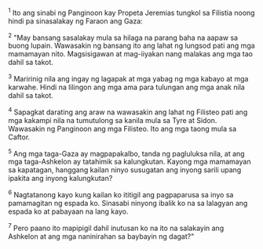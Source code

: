 <sup>1</sup>
Ito ang sinabi ng Panginoon kay Propeta Jeremias tungkol sa Filistia noong hindi pa sinasalakay ng Faraon ang Gaza: 

<sup>2</sup>
"May bansang sasalakay mula sa hilaga na parang baha na aapaw sa buong lupain. Wawasakin ng bansang ito ang lahat ng lungsod pati ang mga mamamayan nito. Magsisigawan at mag-iiyakan nang malakas ang mga tao dahil sa takot. 

<sup>3</sup>
Maririnig nila ang ingay ng lagapak at mga yabag ng mga kabayo at mga karwahe. Hindi na lilingon ang mga ama para tulungan ang mga anak nila dahil sa takot. 

<sup>4</sup>
Sapagkat darating ang araw na wawasakin ang lahat ng Filisteo pati ang mga kakampi nila na tumutulong sa kanila mula sa Tyre at Sidon. Wawasakin ng Panginoon ang mga Filisteo. Ito ang mga taong mula sa Caftor. 

<sup>5</sup>
Ang mga taga-Gaza ay magpapakalbo, tanda ng pagluluksa nila, at ang mga taga-Ashkelon ay tatahimik sa kalungkutan. Kayong mga mamamayan sa kapatagan, hanggang kailan ninyo susugatan ang inyong sarili upang ipakita ang inyong kalungkutan? 

<sup>6</sup>
Nagtatanong kayo kung kailan ko ititigil ang pagpaparusa sa inyo sa pamamagitan ng espada ko. Sinasabi ninyong ibalik ko na sa lalagyan ang espada ko at pabayaan na lang kayo. 

<sup>7</sup>
Pero paano ito mapipigil dahil inutusan ko na ito na salakayin ang Ashkelon at ang mga naninirahan sa baybayin ng dagat?"